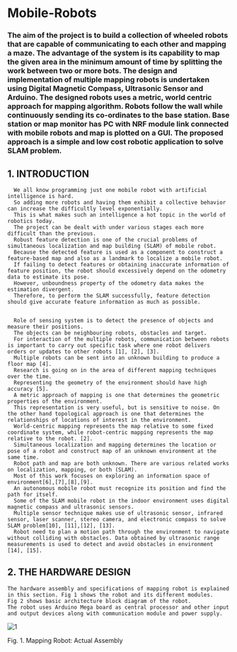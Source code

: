 # Mobile-Robots
### The aim of the project is to build a collection of wheeled robots that are capable of communicating to each other and mapping a maze. The advantage of the system is its capability to map the given area in the minimum amount of time by splitting the work between two or more bots. The design and implementation of multiple mapping robots is undertaken using Digital Magnetic Compass, Ultrasonic Sensor and Arduino. The designed robots uses a metric, world centric approach for mapping algorithm. Robots follow the wall while continuously sending its co-ordinates to the base station. Base station or map monitor has PC with NRF module link connected with mobile robots and map is plotted on a GUI. The proposed approach is a simple and low cost robotic application to solve SLAM problem.

## 1.	 INTRODUCTION 
     
      We all know programming just one mobile robot with artificial intelligence is hard.
      So adding more robots and having them exhibit a collective behavior can increase the difficultly level exponentially.
      This is what makes such an intelligence a hot topic in the world of robotics today. 
      The project can be dealt with under various stages each more difficult than the previous.
      Robust feature detection is one of the crucial problems of simultaneous localization and map building (SLAM) of mobile robot.
      Because the detected feature is used as a component to construct a feature-based map and also as a landmark to localize a mobile robot. 
      If failing to detect features or obtaining inaccurate information of feature position, the robot should excessively depend on the odometry data to estimate its pose. 
      However, unboundness property of the odometry data makes the estimation divergent. 
      Therefore, to perform the SLAM successfully, feature detection should give accurate feature information as much as possible.
      
      
      Role of sensing system is to detect the presence of objects and measure their positions. 
      The objects can be neighbouring robots, obstacles and target.
      For interaction of the multiple robots, communication between robots is important to carry out specific task where one robot delivers orders or updates to other robots [1], [2], [3].
      Multiple robots can be sent into an unknown building to produce a floor map [4]. 
      Research is going on in the area of different mapping techniques over the time. 
      Representing the geometry of the environment should have high accuracy [5]. 
      A metric approach of mapping is one that determines the geometric properties of the environment. 
      This representation is very useful, but is sensitive to noise. On the other hand topological approach is one that determines the relationships of locations of interest in the environment.
      World-centric mapping represents the map relative to some fixed coordinate system, while robot-centric mapping represents the map relative to the robot. [2]. 
      Simultaneous localization and mapping determines the location or pose of a robot and construct map of an unknown environment at the same time. 
      Robot path and map are both unknown. There are various related works on localization, mapping, or both (SLAM). 
      Most of this work focuses on exploring an information space of environment[6],[7],[8],[9]. 
      An autonomous mobile robot must recognize its position and find the path for itself. 
      Some of the SLAM mobile robot in the indoor environment uses digital magnetic compass and ultrasonic sensors. 
      Multiple sensor technique makes use of ultrasonic sensor, infrared sensor, laser scanner, stereo camera, and electronic compass to solve SLAM problem[10], [11],[12], [13].
      Robot need to plan a motion path through the environment to navigate without colliding with obstacles. Data obtained by ultrasonic range measurements is used to detect and avoid obstacles in environment [14], [15].  

## 2.	THE HARDWARE DESIGN
    The hardware assembly and specifications of mapping robot is explained in this section. Fig 1 shows the robot and its different modules. 
    Fig 2 shows basic architecture block diagram of the robot.
    The robot uses Arduino Mega board as central processor and other input and output devices along with communication module and power supply.
![1](https://user-images.githubusercontent.com/38221793/58768344-10832a00-859a-11e9-9c71-b6d60ee75650.png)

Fig. 1.  Mapping Robot: Actual Assembly

